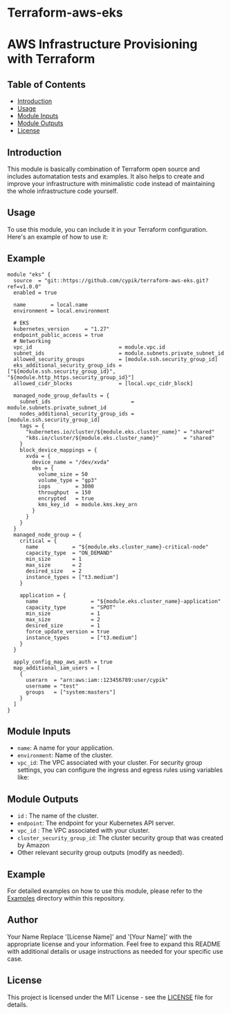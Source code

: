 # Terraform-aws-eks

# AWS Infrastructure Provisioning with Terraform

## Table of Contents
- [Introduction](#introduction)
- [Usage](#usage)
- [Module Inputs](#module-inputs)
- [Module Outputs](#module-outputs)
- [License](#license)

## Introduction
This module is basically combination of Terraform open source and includes automatation tests and examples. It also helps to create and improve your infrastructure with minimalistic code instead of maintaining the whole infrastructure code yourself.
## Usage
To use this module, you can include it in your Terraform configuration. Here's an example of how to use it:

## Example

```hcl
module "eks" {
  source  = "git::https://github.com/cypik/terraform-aws-eks.git?ref=v1.0.0"
  enabled = true

  name        = local.name
  environment = local.environment

  # EKS
  kubernetes_version     = "1.27"
  endpoint_public_access = true
  # Networking
  vpc_id                            = module.vpc.id
  subnet_ids                        = module.subnets.private_subnet_id
  allowed_security_groups           = [module.ssh.security_group_id]
  eks_additional_security_group_ids = ["${module.ssh.security_group_id}", "${module.http_https.security_group_id}"]
  allowed_cidr_blocks               = [local.vpc_cidr_block]

  managed_node_group_defaults = {
    subnet_ids                          = module.subnets.private_subnet_id
    nodes_additional_security_group_ids = [module.ssh.security_group_id]
    tags = {
      "kubernetes.io/cluster/${module.eks.cluster_name}" = "shared"
      "k8s.io/cluster/${module.eks.cluster_name}"        = "shared"
    }
    block_device_mappings = {
      xvda = {
        device_name = "/dev/xvda"
        ebs = {
          volume_size = 50
          volume_type = "gp3"
          iops        = 3000
          throughput  = 150
          encrypted   = true
          kms_key_id  = module.kms.key_arn
        }
      }
    }
  }
  managed_node_group = {
    critical = {
      name           = "${module.eks.cluster_name}-critical-node"
      capacity_type  = "ON_DEMAND"
      min_size       = 1
      max_size       = 2
      desired_size   = 2
      instance_types = ["t3.medium"]
    }

    application = {
      name                 = "${module.eks.cluster_name}-application"
      capacity_type        = "SPOT"
      min_size             = 1
      max_size             = 2
      desired_size         = 1
      force_update_version = true
      instance_types       = ["t3.medium"]
    }
  }

  apply_config_map_aws_auth = true
  map_additional_iam_users = [
    {
      userarn  = "arn:aws:iam::123456789:user/cypik"
      username = "test"
      groups   = ["system:masters"]
    }
  ]
}
```

## Module Inputs
- `name`: A name for your application.
- `environment`: Name of the cluster.
- `vpc_id`: The VPC associated with your cluster.
For security group settings, you can configure the ingress and egress rules using variables like:

## Module Outputs
- `id` : The name of the cluster.
- `endpoint`: The endpoint for your Kubernetes API server.
- `vpc_id` : The VPC associated with your cluster.
- `cluster_security_group_id`: The cluster security group that was created by Amazon
- Other relevant security group outputs (modify as needed).

## Example
For detailed examples on how to use this module, please refer to the [Examples](https://github.com/cypik/terraform-aws-eks/blob/master/example) directory within this repository.

## Author
Your Name Replace '[License Name]' and '[Your Name]' with the appropriate license and your information. Feel free to expand this README with additional details or usage instructions as needed for your specific use case.

## License
This project is licensed under the MIT License - see the [LICENSE](https://github.com/cypik/terraform-aws-eks/blob/master/LICENSE) file for details.
